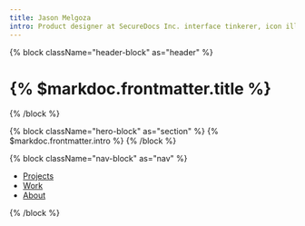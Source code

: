 ```yaml
---
title: Jason Melgoza
intro: Product designer at SecureDocs Inc. interface tinkerer, icon illustrator, and defender of the universe.
---
```


{% block className="header-block" as="header" %}
# {% $markdoc.frontmatter.title %}
{% /block %}

{% block className="hero-block" as="section" %}
{% $markdoc.frontmatter.intro %}
{% /block %}

{% block className="nav-block" as="nav" %}

- [Projects](/projects)
- [Work](/work)
- [About](/about)

{% /block %}
